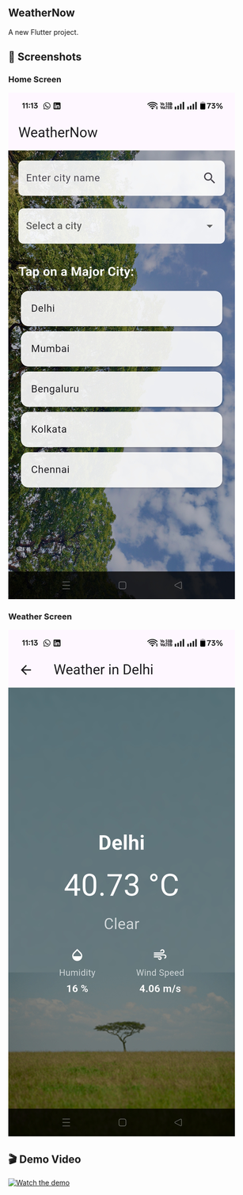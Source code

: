 ## WeatherNow

A new Flutter project.

## 📸 Screenshots

### Home Screen
![Home Screen](ss/Home_Screen.jpg)

### Weather Screen
![Weather Screen](ss/Weather_Page.jpg)


## 🎬 Demo Video

[![Watch the demo](https://img.youtube.com/vi/bZ1dq32Btus/0.jpg)](https://youtube.com/shorts/bZ1dq32Btus)


